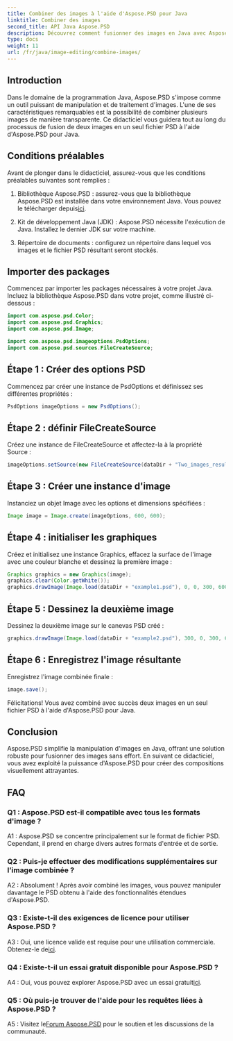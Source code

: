 ```yaml
---
title: Combiner des images à l'aide d'Aspose.PSD pour Java
linktitle: Combiner des images
second_title: API Java Aspose.PSD
description: Découvrez comment fusionner des images en Java avec Aspose.PSD. Suivez notre guide étape par étape pour une combinaison d’images transparente.
type: docs
weight: 11
url: /fr/java/image-editing/combine-images/
---
```

## Introduction

Dans le domaine de la programmation Java, Aspose.PSD s'impose comme un outil puissant de manipulation et de traitement d'images. L'une de ses caractéristiques remarquables est la possibilité de combiner plusieurs images de manière transparente. Ce didacticiel vous guidera tout au long du processus de fusion de deux images en un seul fichier PSD à l'aide d'Aspose.PSD pour Java.

## Conditions préalables

Avant de plonger dans le didacticiel, assurez-vous que les conditions préalables suivantes sont remplies :

1.  Bibliothèque Aspose.PSD : assurez-vous que la bibliothèque Aspose.PSD est installée dans votre environnement Java. Vous pouvez le télécharger depuis[ici](https://releases.aspose.com/psd/java/).

2. Kit de développement Java (JDK) : Aspose.PSD nécessite l'exécution de Java. Installez le dernier JDK sur votre machine.

3. Répertoire de documents : configurez un répertoire dans lequel vos images et le fichier PSD résultant seront stockés.

## Importer des packages

Commencez par importer les packages nécessaires à votre projet Java. Incluez la bibliothèque Aspose.PSD dans votre projet, comme illustré ci-dessous :

```java
import com.aspose.psd.Color;
import com.aspose.psd.Graphics;
import com.aspose.psd.Image;

import com.aspose.psd.imageoptions.PsdOptions;
import com.aspose.psd.sources.FileCreateSource;
```

## Étape 1 : Créer des options PSD

Commencez par créer une instance de PsdOptions et définissez ses différentes propriétés :

```java
PsdOptions imageOptions = new PsdOptions();
```

## Étape 2 : définir FileCreateSource

Créez une instance de FileCreateSource et affectez-la à la propriété Source :

```java
imageOptions.setSource(new FileCreateSource(dataDir + "Two_images_result_out.psd", false));
```

## Étape 3 : Créer une instance d'image

Instanciez un objet Image avec les options et dimensions spécifiées :

```java
Image image = Image.create(imageOptions, 600, 600);
```

## Étape 4 : initialiser les graphiques

Créez et initialisez une instance Graphics, effacez la surface de l'image avec une couleur blanche et dessinez la première image :

```java
Graphics graphics = new Graphics(image);
graphics.clear(Color.getWhite());
graphics.drawImage(Image.load(dataDir + "example1.psd"), 0, 0, 300, 600);
```

## Étape 5 : Dessinez la deuxième image

Dessinez la deuxième image sur le canevas PSD créé :

```java
graphics.drawImage(Image.load(dataDir + "example2.psd"), 300, 0, 300, 600);
```

## Étape 6 : Enregistrez l'image résultante

Enregistrez l'image combinée finale :

```java
image.save();
```

Félicitations! Vous avez combiné avec succès deux images en un seul fichier PSD à l'aide d'Aspose.PSD pour Java.

## Conclusion

Aspose.PSD simplifie la manipulation d'images en Java, offrant une solution robuste pour fusionner des images sans effort. En suivant ce didacticiel, vous avez exploité la puissance d'Aspose.PSD pour créer des compositions visuellement attrayantes.

## FAQ

### Q1 : Aspose.PSD est-il compatible avec tous les formats d'image ?

A1 : Aspose.PSD se concentre principalement sur le format de fichier PSD. Cependant, il prend en charge divers autres formats d'entrée et de sortie.

### Q2 : Puis-je effectuer des modifications supplémentaires sur l’image combinée ?

A2 : Absolument ! Après avoir combiné les images, vous pouvez manipuler davantage le PSD obtenu à l'aide des fonctionnalités étendues d'Aspose.PSD.

### Q3 : Existe-t-il des exigences de licence pour utiliser Aspose.PSD ?

 A3 : Oui, une licence valide est requise pour une utilisation commerciale. Obtenez-le de[ici](https://purchase.aspose.com/buy).

### Q4 : Existe-t-il un essai gratuit disponible pour Aspose.PSD ?

 A4 : Oui, vous pouvez explorer Aspose.PSD avec un essai gratuit[ici](https://releases.aspose.com/).

### Q5 : Où puis-je trouver de l'aide pour les requêtes liées à Aspose.PSD ?

 A5 : Visitez le[Forum Aspose.PSD](https://forum.aspose.com/c/psd/34) pour le soutien et les discussions de la communauté.
